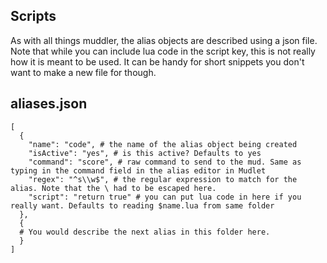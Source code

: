 ## Scripts
As with all things muddler, the alias objects are described using a json file. Note that while you can include lua code in the script key, this is not really how it is meant  to be used. It can be handy for short snippets you don't want to make a new file for though.

## aliases.json
```
[
  {
    "name": "code", # the name of the alias object being created
    "isActive": "yes", # is this active? Defaults to yes
    "command": "score", # raw command to send to the mud. Same as typing in the command field in the alias editor in Mudlet
    "regex": "^s\\w$", # the regular expression to match for the alias. Note that the \ had to be escaped here.
    "script": "return true" # you can put lua code in here if you really want. Defaults to reading $name.lua from same folder
  },
  {
  # You would describe the next alias in this folder here.
  }
]
```